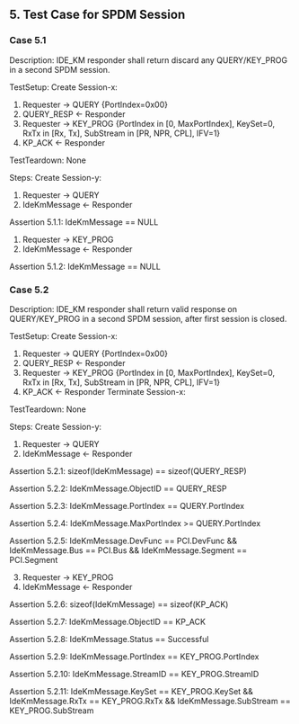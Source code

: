## 5. Test Case for SPDM Session

### Case 5.1

Description: IDE_KM responder shall return discard any QUERY/KEY_PROG in a second SPDM session.

TestSetup:
Create Session-x:
1. Requester -> QUERY {PortIndex=0x00}
2. QUERY_RESP <- Responder
3. Requester -> KEY_PROG {PortIndex in [0, MaxPortIndex], KeySet=0, RxTx in [Rx, Tx], SubStream in [PR, NPR, CPL], IFV=1}
4. KP_ACK <- Responder

TestTeardown: None

Steps:
Create Session-y:
1. Requester -> QUERY
2. IdeKmMessage <- Responder

Assertion 5.1.1:
    IdeKmMessage == NULL

1. Requester -> KEY_PROG
2. IdeKmMessage <- Responder

Assertion 5.1.2:
    IdeKmMessage == NULL

### Case 5.2

Description: IDE_KM responder shall return valid response on QUERY/KEY_PROG in a second SPDM session, after first session is closed.

TestSetup:
Create Session-x:
1. Requester -> QUERY {PortIndex=0x00}
2. QUERY_RESP <- Responder
3. Requester -> KEY_PROG {PortIndex in [0, MaxPortIndex], KeySet=0, RxTx in [Rx, Tx], SubStream in [PR, NPR, CPL], IFV=1}
4. KP_ACK <- Responder
Terminate Session-x:

TestTeardown: None

Steps:
Create Session-y:
1. Requester -> QUERY
2. IdeKmMessage <- Responder

Assertion 5.2.1:
    sizeof(IdeKmMessage) == sizeof(QUERY_RESP)

Assertion 5.2.2:
    IdeKmMessage.ObjectID == QUERY_RESP

Assertion 5.2.3:
    IdeKmMessage.PortIndex == QUERY.PortIndex

Assertion 5.2.4:
    IdeKmMessage.MaxPortIndex >= QUERY.PortIndex

Assertion 5.2.5:
    IdeKmMessage.DevFunc == PCI.DevFunc &&
    IdeKmMessage.Bus == PCI.Bus &&
    IdeKmMessage.Segment == PCI.Segment

3. Requester -> KEY_PROG
4. IdeKmMessage <- Responder

Assertion 5.2.6:
    sizeof(IdeKmMessage) == sizeof(KP_ACK)

Assertion 5.2.7:
    IdeKmMessage.ObjectID == KP_ACK

Assertion 5.2.8:
    IdeKmMessage.Status == Successful

Assertion 5.2.9:
    IdeKmMessage.PortIndex == KEY_PROG.PortIndex

Assertion 5.2.10:
    IdeKmMessage.StreamID == KEY_PROG.StreamID

Assertion 5.2.11:
    IdeKmMessage.KeySet == KEY_PROG.KeySet &&
    IdeKmMessage.RxTx == KEY_PROG.RxTx &&
    IdeKmMessage.SubStream == KEY_PROG.SubStream

